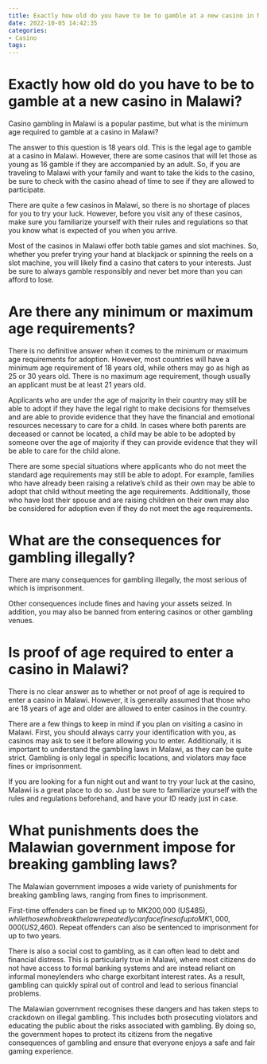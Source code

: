 ```yaml
---
title: Exactly how old do you have to be to gamble at a new casino in Malawi
date: 2022-10-05 14:42:35
categories:
- Casino
tags:
---
```



#  Exactly how old do you have to be to gamble at a new casino in Malawi?

Casino gambling in Malawi is a popular pastime, but what is the minimum age required to gamble at a casino in Malawi?

The answer to this question is 18 years old. This is the legal age to gamble at a casino in Malawi. However, there are some casinos that will let those as young as 16 gamble if they are accompanied by an adult. So, if you are traveling to Malawi with your family and want to take the kids to the casino, be sure to check with the casino ahead of time to see if they are allowed to participate.

There are quite a few casinos in Malawi, so there is no shortage of places for you to try your luck. However, before you visit any of these casinos, make sure you familiarize yourself with their rules and regulations so that you know what is expected of you when you arrive.

Most of the casinos in Malawi offer both table games and slot machines. So, whether you prefer trying your hand at blackjack or spinning the reels on a slot machine, you will likely find a casino that caters to your interests. Just be sure to always gamble responsibly and never bet more than you can afford to lose.

#  Are there any minimum or maximum age requirements?

There is no definitive answer when it comes to the minimum or maximum age requirements for adoption. However, most countries will have a minimum age requirement of 18 years old, while others may go as high as 25 or 30 years old. There is no maximum age requirement, though usually an applicant must be at least 21 years old.

Applicants who are under the age of majority in their country may still be able to adopt if they have the legal right to make decisions for themselves and are able to provide evidence that they have the financial and emotional resources necessary to care for a child. In cases where both parents are deceased or cannot be located, a child may be able to be adopted by someone over the age of majority if they can provide evidence that they will be able to care for the child alone.

There are some special situations where applicants who do not meet the standard age requirements may still be able to adopt. For example, families who have already been raising a relative’s child as their own may be able to adopt that child without meeting the age requirements. Additionally, those who have lost their spouse and are raising children on their own may also be considered for adoption even if they do not meet the age requirements.

#  What are the consequences for gambling illegally?

There are many consequences for gambling illegally, the most serious of which is imprisonment.

Other consequences include fines and having your assets seized. In addition, you may also be banned from entering casinos or other gambling venues.

#  Is proof of age required to enter a casino in Malawi?

There is no clear answer as to whether or not proof of age is required to enter a casino in Malawi. However, it is generally assumed that those who are 18 years of age and older are allowed to enter casinos in the country.

There are a few things to keep in mind if you plan on visiting a casino in Malawi. First, you should always carry your identification with you, as casinos may ask to see it before allowing you to enter. Additionally, it is important to understand the gambling laws in Malawi, as they can be quite strict. Gambling is only legal in specific locations, and violators may face fines or imprisonment.

If you are looking for a fun night out and want to try your luck at the casino, Malawi is a great place to do so. Just be sure to familiarize yourself with the rules and regulations beforehand, and have your ID ready just in case.

#  What punishments does the Malawian government impose for breaking gambling laws?

The Malawian government imposes a wide variety of punishments for breaking gambling laws, ranging from fines to imprisonment.

First-time offenders can be fined up to MK200,000 (US$485), while those who break the law repeatedly can face fines of up to MK1,000,000 (US$2,460). Repeat offenders can also be sentenced to imprisonment for up to two years.

There is also a social cost to gambling, as it can often lead to debt and financial distress. This is particularly true in Malawi, where most citizens do not have access to formal banking systems and are instead reliant on informal moneylenders who charge exorbitant interest rates. As a result, gambling can quickly spiral out of control and lead to serious financial problems.

The Malawian government recognises these dangers and has taken steps to crackdown on illegal gambling. This includes both prosecuting violators and educating the public about the risks associated with gambling. By doing so, the government hopes to protect its citizens from the negative consequences of gambling and ensure that everyone enjoys a safe and fair gaming experience.